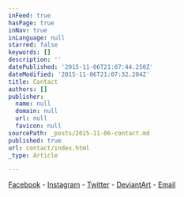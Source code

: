 ```yaml
---
inFeed: true
hasPage: true
inNav: true
inLanguage: null
starred: false
keywords: []
description: ''
datePublished: '2015-11-06T21:07:44.250Z'
dateModified: '2015-11-06T21:07:32.204Z'
title: Contact
authors: []
publisher:
  name: null
  domain: null
  url: null
  favicon: null
sourcePath: _posts/2015-11-06-contact.md
published: true
url: contact/index.html
_type: Article

---
```

[Facebook][0] - [Instagram][1] - [Twitter][2] - [DeviantArt][3] - [Email][4]

[0]: https://www.facebook.com/cptnrotgutredbeard
[1]: https://instagram.com/cptn_rotgut_redbeard/
[2]: https://twitter.com/Cptn_Red
[3]: http://rotgutredbeard.deviantart.com/
[4]: mailto:thecaptain@kraken-graphics.com